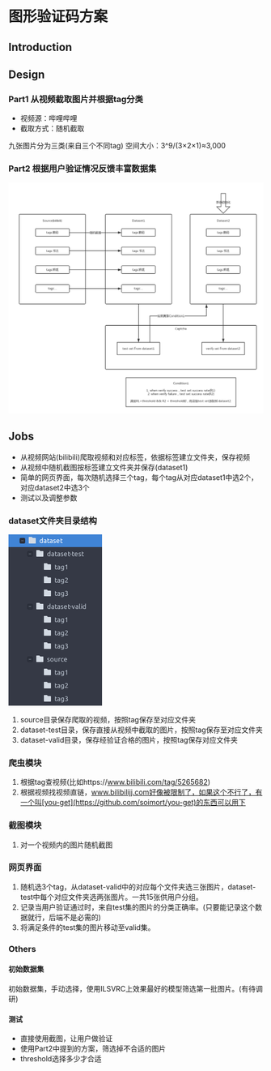 # 图形验证码方案

## Introduction

## Design
### Part1 从视频截取图片并根据tag分类
- 视频源：哔哩哔哩
- 截取方式：随机截取

九张图片分为三类(来自三个不同tag)
空间大小：3^9/(3×2×1)≈3,000

### Part2 根据用户验证情况反馈丰富数据集

![](src/数据流图.png)

## Jobs
- 从视频网站(bilibili)爬取视频和对应标签，依据标签建立文件夹，保存视频
- 从视频中随机截图按标签建立文件夹并保存(dataset1)
- 简单的网页界面，每次随机选择三个tag，每个tag从对应dataset1中选2个，对应dataset2中选3个
- 测试以及调整参数

### dataset文件夹目录结构
![](src/directoryTree.png)
1. source目录保存爬取的视频，按照tag保存至对应文件夹
2. dataset-test目录，保存直接从视频中截取的图片，按照tag保存至对应文件夹
3. dataset-valid目录，保存经验证合格的图片，按照tag保存对应文件夹

### 爬虫模块
1. 根据tag查视频(比如https://www.bilibili.com/tag/5265682)
2. 根据视频找视频直链，www.bilibilijj.com好像被限制了，如果这个不行了，有一个叫[you-get](https://github.com/soimort/you-get)的东西可以用下

### 截图模块
1. 对一个视频内的图片随机截图

### 网页界面
1. 随机选3个tag，从dataset-valid中的对应每个文件夹选三张图片，dataset-test中每个对应文件夹选两张图片。一共15张供用户分组。
2. 记录当用户验证通过时，来自test集的图片的分类正确率。(只要能记录这个数据就行，后端不是必需的)
3. 将满足条件的test集的图片移动至valid集。

### Others
#### 初始数据集
初始数据集，手动选择，使用ILSVRC上效果最好的模型筛选第一批图片。(有待调研)

#### 测试
- 直接使用截图，让用户做验证
- 使用Part2中提到的方案，筛选掉不合适的图片
- threshold选择多少才合适